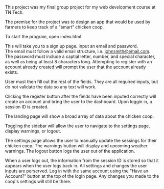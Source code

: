 This project was my final group project for my web development course at TN Tech.

The premise for the project was to design an app that would be used by farmers to keep track of a "smart" chicken coop.

To start the program, open index.html

This will take you to a sign up page.
Input an email and password.  
The email must follow a valid email structure, i.e. johnsmith@email.com.
The password must include a captial letter, number, and special character, as well as being at least 8 characters long.
Attempting to register with an account already created will  prompt the user that the account already exists.

User must then fill out the rest of the fields.  They are all required inputs, but do not validate the data so any text will work.

Clicking the register button after the fields have been inputed correctly will create an account and bring the user to the dashboard.  Upon loggin in, a session ID is created.

The landing page will show a broad array of data about the chicken coop.

Toggling the sidebar will allow the user to navigate to the settings page, display warnings, or logout.

The settings page allows the user to manually update the sessings for their chicken coop.
The warnings button will display and upcoming weather warnings.
The logout button logs the user out of the application.


When a user logs out, the information from the session ID is stored so that it appears when the user logs back in.  All settings and changes the user inputs are perserved.  Log in with the same account using the "Have an Account?" button at the top of the login page.  Any changes you made to the coop's settings will still be there.




